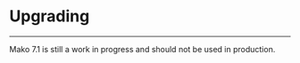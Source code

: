 # Upgrading

--------------------------------------------------------

Mako 7.1 is still a work in progress and should not be used in production.